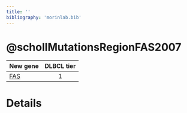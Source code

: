 ```yaml
---
title: ''
bibliography: 'morinlab.bib'
---
```


# @schollMutationsRegionFAS2007
|New gene|DLBCL tier|
|:-|:-:|
|[FAS](FAS)|1 |

# Details


